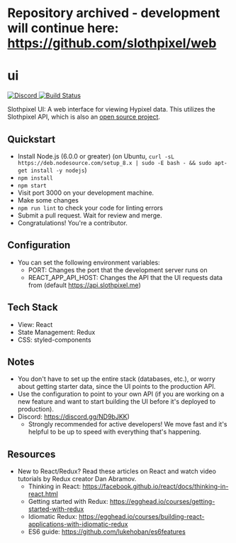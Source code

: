 # Repository archived -  development will continue here: https://github.com/slothpixel/web

# ui

<p>
    <a href="https://discord.gg/ND9bJKK">
      <img src="https://discordapp.com/api/guilds/323555112553414667/embed.png" alt="Discord" />
    </a>
    <a href="https://travis-ci.org/slothpixel/ui">
      <img src="https://travis-ci.org/slothpixel/ui.svg?branch=master" alt="Build Status" />
    </a>
</p>

Slothpixel UI: A web interface for viewing Hypixel data. This utilizes the Slothpixel API, which is also an [open source project](https://github.com/slothpixel/core).

Quickstart
----
* Install Node.js (6.0.0 or greater) (on Ubuntu, `curl -sL https://deb.nodesource.com/setup_8.x | sudo -E bash - && sudo apt-get install -y nodejs`)
* `npm install`
* `npm start`
* Visit port 3000 on your development machine.
* Make some changes
* `npm run lint` to check your code for linting errors
* Submit a pull request. Wait for review and merge.
* Congratulations! You're a contributor.

Configuration
----
* You can set the following environment variables:
  * PORT: Changes the port that the development server runs on
  * REACT_APP_API_HOST: Changes the API that the UI requests data from (default https://api.slothpixel.me)

Tech Stack
----
* View: React
* State Management: Redux
* CSS: styled-components

Notes
----
* You don't have to set up the entire stack (databases, etc.), or worry about getting starter data, since the UI points to the production API.
* Use the configuration to point to your own API (if you are working on a new feature and want to start building the UI before it's deployed to production).
* Discord: https://discord.gg/ND9bJKK)
  * Strongly recommended for active developers! We move fast and it's helpful to be up to speed with everything that's happening.

Resources
----
* New to React/Redux? Read these articles on React and watch video tutorials by Redux creator Dan Abramov.
  * Thinking in React: https://facebook.github.io/react/docs/thinking-in-react.html
  * Getting started with Redux: https://egghead.io/courses/getting-started-with-redux
  * Idiomatic Redux: https://egghead.io/courses/building-react-applications-with-idiomatic-redux
  * ES6 guide: https://github.com/lukehoban/es6features

